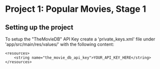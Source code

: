 # Project 1: Popular Movies, Stage 1

## Setting up the project

To setup the "TheMovieDB" API Key create a 'private_keys.xml' file under 'app/src/main/res/values/' with the following content:

```
<resources>
    <string name="the_movie_db_api_key">YOUR_API_KEY_HERE</string>
</resources>
```

